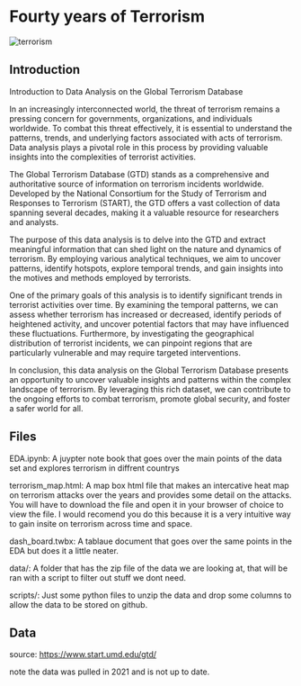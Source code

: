 # Fourty years of Terrorism

![terrorism](https://github.com/Caipo/Terrorism/assets/67617907/ccbc0d31-1f93-4204-b832-7d977889c158)

## Introduction
Introduction to Data Analysis on the Global Terrorism Database

In an increasingly interconnected world, the threat of terrorism remains a pressing concern for governments, organizations, and individuals worldwide. To combat this threat effectively, it is essential to understand the patterns, trends, and underlying factors associated with acts of terrorism. Data analysis plays a pivotal role in this process by providing valuable insights into the complexities of terrorist activities.

The Global Terrorism Database (GTD) stands as a comprehensive and authoritative source of information on terrorism incidents worldwide. Developed by the National Consortium for the Study of Terrorism and Responses to Terrorism (START), the GTD offers a vast collection of data spanning several decades, making it a valuable resource for researchers and analysts.

The purpose of this data analysis is to delve into the GTD and extract meaningful information that can shed light on the nature and dynamics of terrorism. By employing various analytical techniques, we aim to uncover patterns, identify hotspots, explore temporal trends, and gain insights into the motives and methods employed by terrorists.

One of the primary goals of this analysis is to identify significant trends in terrorist activities over time. By examining the temporal patterns, we can assess whether terrorism has increased or decreased, identify periods of heightened activity, and uncover potential factors that may have influenced these fluctuations. Furthermore, by investigating the geographical distribution of terrorist incidents, we can pinpoint regions that are particularly vulnerable and may require targeted interventions.

In conclusion, this data analysis on the Global Terrorism Database presents an opportunity to uncover valuable insights and patterns within the complex landscape of terrorism. By leveraging this rich dataset, we can contribute to the ongoing efforts to combat terrorism, promote global security, and foster a safer world for all.


## Files 

EDA.ipynb: A juypter note book that goes over the main points of the data set and explores terrorism in diffrent countrys

terrorism_map.html: A map box html file that makes an intercative heat map on terrorism attacks over the years and provides some detail on the attacks. You will have to download the file and open it in your browser of choice to view the file. I would recomend you do this because it is a very intuitive way to gain insite on terrorism across time and space.


dash_board.twbx: A tablaue document that goes over the same points in the EDA but does it a little neater.

data/: A folder that has the zip file of the data we are looking at, that will be ran with a script to filter out stuff we dont need.

scripts/: Just some python files to unzip the data and drop some columns to allow the data to be stored on github.


## Data


source: https://www.start.umd.edu/gtd/

note the data was pulled in 2021 and is not up to date.


